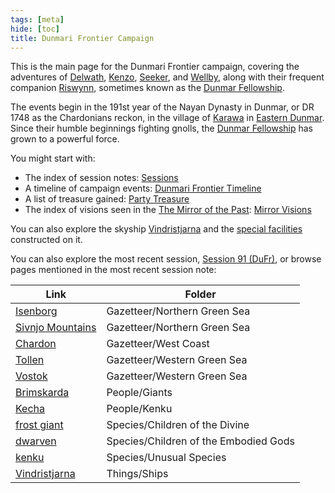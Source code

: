 ```yaml
---
tags: [meta]
hide: [toc]
title: Dunmari Frontier Campaign
---
```


This is the main page for the Dunmari Frontier campaign, covering the adventures of [Delwath](<../../people/pcs/dunmar-fellowship/delwath.md>), [Kenzo](<../../people/pcs/dunmar-fellowship/kenzo.md>), [Seeker](<../../people/pcs/dunmar-fellowship/seeker.md>), and [Wellby](<../../people/pcs/dunmar-fellowship/wellby.md>), along with their frequent companion [Riswynn](<../../people/pcs/dunmar-fellowship/riswynn.md>), sometimes known as the [Dunmar Fellowship](<../../people/pcs/dunmar-fellowship/dunmar-fellowship.md>). 

The events begin in the 191st year of the Nayan Dynasty in Dunmar, or DR 1748 as the Chardonians reckon, in the village of [Karawa](<../../gazetteer/greater-dunmar/realms/dunmar/eastern-dunmar/karawa.md>) in [Eastern Dunmar](<../../gazetteer/greater-dunmar/realms/dunmar/eastern-dunmar/eastern-dunmar.md>). Since their humble beginnings fighting gnolls, the [Dunmar Fellowship](<../../people/pcs/dunmar-fellowship/dunmar-fellowship.md>) has grown to a powerful force. 

You might start with:
- The index of session notes: [Sessions](<./sessions.md>)
- A timeline of campaign events: [Dunmari Frontier Timeline](<./dunmari-frontier-timeline.md>)
- A list of treasure gained: [Party Treasure](<./party-treasure.md>)
- The index of visions seen in the [The Mirror of the Past](<treasure/treasure-from-stormcaller-tower/the-mirror-of-the-past.md>): [Mirror Visions](<./mirror-visions.md>)

You can also explore the skyship [Vindristjarna](<../../things/ships/vindristjarna.md>) and the [special facilities](<./vindristjarna-room-planning.md>) constructed on it.

You can also explore the most recent session, [Session 91 (DuFr)](<session-notes/session-91-dufr.md>), or browse pages mentioned in the most recent session note:

| Link                                                                   | Folder                                |
| ---------------------------------------------------------------------- | ------------------------------------- |
| [Isenborg](<../../gazetteer/northern-green-sea/isenborg.md>)                 | Gazetteer/Northern Green Sea          |
| [Sivnjo Mountains](<../../gazetteer/northern-green-sea/sivnjo-mountains.md>) | Gazetteer/Northern Green Sea          |
| [Chardon](<../../gazetteer/west-coast/chardonian-empire/chardon/chardon.md>) | Gazetteer/West Coast                  |
| [Tollen](<../../gazetteer/western-green-sea/tollen/tollen.md>)               | Gazetteer/Western Green Sea           |
| [Vostok](<../../gazetteer/western-green-sea/vostok/vostok.md>)               | Gazetteer/Western Green Sea           |
| [Brimskarda](<../../people/giants/brimskarda.md>)                            | People/Giants                         |
| [Kecha](<../../people/kenku/kecha.md>)                                       | People/Kenku                          |
| [frost giant](<../../species/children-of-the-divine/giants.md>)              | Species/Children of the Divine        |
| [dwarven](<../../species/children-of-the-embodied-gods/dwarves/dwarves.md>)  | Species/Children of the Embodied Gods |
| [kenku](<../../Species/Unusual Species/Kenku/Kenku.md/>)                      | Species/Unusual Species               |
| [Vindristjarna](<../../things/ships/vindristjarna.md>)                       | Things/Ships                          |




